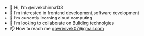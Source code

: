 - 👋 Hi, I’m @vivekchinna103
- 👀 I’m interested in frontend development,software development
- 🌱 I’m currently learning cloud computing
- 💞️ I’m looking to collaborate on Buliding technolgies
- 📫 How to reach me gowrivivek07@gmail.com

<!---
vivekchinna103/vivekchinna103 is a ✨ special ✨ repository because its `README.md` (this file) appears on your GitHub profile.
You can click the Preview link to take a look at your changes.
--->
